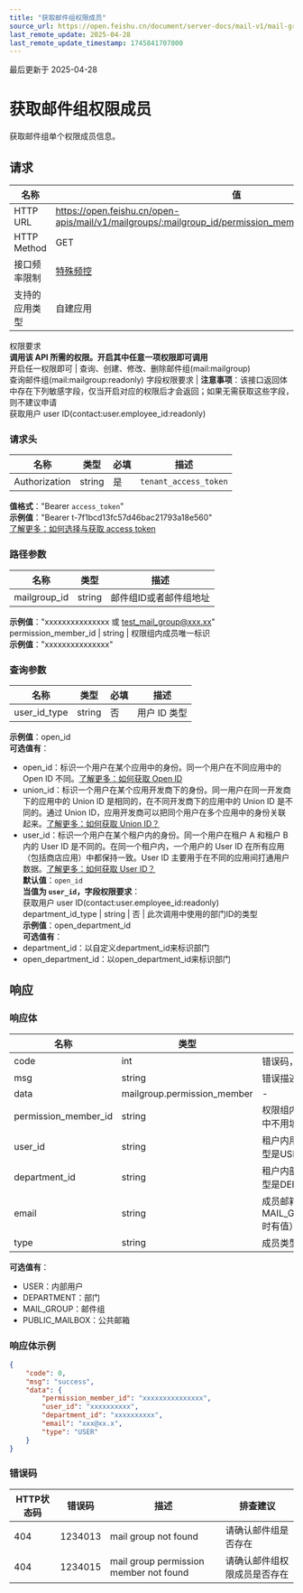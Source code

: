```yaml
---
title: "获取邮件组权限成员"
source_url: https://open.feishu.cn/document/server-docs/mail-v1/mail-group/mailgroup-permission_member/get
last_remote_update: 2025-04-28
last_remote_update_timestamp: 1745841707000
---
```

最后更新于 2025-04-28

# 获取邮件组权限成员

获取邮件组单个权限成员信息。

## 请求
名称 | 值
---|---
HTTP URL | https://open.feishu.cn/open-apis/mail/v1/mailgroups/:mailgroup_id/permission_members/:permission_member_id
HTTP Method | GET
接口频率限制 | [特殊频控](https://open.feishu.cn/document/ukTMukTMukTM/uUzN04SN3QjL1cDN)
支持的应用类型 | 自建应用
权限要求  
            **调用该 API 所需的权限。开启其中任意一项权限即可调用**  
            开启任一权限即可 | 查询、创建、修改、删除邮件组(mail:mailgroup)  
            查询邮件组(mail:mailgroup:readonly)
字段权限要求 | **注意事项**：该接口返回体中存在下列敏感字段，仅当开启对应的权限后才会返回；如果无需获取这些字段，则不建议申请  
        获取用户 user ID(contact:user.employee_id:readonly)

### 请求头

名称 | 类型 | 必填 | 描述
--- | --- | --- | ---
Authorization | string | 是 | `tenant_access_token`  
**值格式**："Bearer `access_token`"  
**示例值**："Bearer t-7f1bcd13fc57d46bac21793a18e560"  
[了解更多：如何选择与获取 access token](https://open.feishu.cn/document/uAjLw4CM/ugTN1YjL4UTN24CO1UjN/trouble-shooting/how-to-choose-which-type-of-token-to-use)

### 路径参数

名称 | 类型 | 描述
--- | --- | ---
mailgroup_id | string | 邮件组ID或者邮件组地址  
**示例值**："xxxxxxxxxxxxxxx 或 test_mail_group@xxx.xx"
permission_member_id | string | 权限组内成员唯一标识  
**示例值**："xxxxxxxxxxxxxxx"

### 查询参数

名称 | 类型 | 必填 | 描述
--- | --- | --- | ---
user_id_type | string | 否 | 用户 ID 类型  
**示例值**：open_id  
**可选值有**：  
- open_id：标识一个用户在某个应用中的身份。同一个用户在不同应用中的 Open ID 不同。[了解更多：如何获取 Open ID](https://open.feishu.cn/document/uAjLw4CM/ugTN1YjL4UTN24CO1UjN/trouble-shooting/how-to-obtain-openid)  
- union_id：标识一个用户在某个应用开发商下的身份。同一用户在同一开发商下的应用中的 Union ID 是相同的，在不同开发商下的应用中的 Union ID 是不同的。通过 Union ID，应用开发商可以把同个用户在多个应用中的身份关联起来。[了解更多：如何获取 Union ID？](https://open.feishu.cn/document/uAjLw4CM/ugTN1YjL4UTN24CO1UjN/trouble-shooting/how-to-obtain-union-id)  
- user_id：标识一个用户在某个租户内的身份。同一个用户在租户 A 和租户 B 内的 User ID 是不同的。在同一个租户内，一个用户的 User ID 在所有应用（包括商店应用）中都保持一致。User ID 主要用于在不同的应用间打通用户数据。[了解更多：如何获取 User ID？](https://open.feishu.cn/document/uAjLw4CM/ugTN1YjL4UTN24CO1UjN/trouble-shooting/how-to-obtain-user-id)  
**默认值**：`open_id`  
**当值为 `user_id`，字段权限要求**：  
获取用户 user ID(contact:user.employee_id:readonly)
department_id_type | string | 否 | 此次调用中使用的部门ID的类型  
**示例值**：open_department_id  
**可选值有**：  
- department_id：以自定义department_id来标识部门  
- open_department_id：以open_department_id来标识部门

## 响应

### 响应体

名称 | 类型 | 描述
--- | --- | ---
code | int | 错误码，非 0 表示失败
msg | string | 错误描述
data | mailgroup.permission_member | \-
permission_member_id | string | 权限组内成员唯一标识（在请求体中不用填）
user_id | string | 租户内用户的唯一标识（当成员类型是USER时有值）
department_id | string | 租户内部门的唯一标识（当成员类型是DEPARTMENT时有值）
email | string | 成员邮箱地址（当成员类型是MAIL_GROUP/PUBLIC_MAILBOX时有值）
type | string | 成员类型  
**可选值有**：  
- USER：内部用户  
- DEPARTMENT：部门  
- MAIL_GROUP：邮件组  
- PUBLIC_MAILBOX：公共邮箱

### 响应体示例
```json
{
    "code": 0,
    "msg": "success",
    "data": {
        "permission_member_id": "xxxxxxxxxxxxxxx",
        "user_id": "xxxxxxxxxx",
        "department_id": "xxxxxxxxxx",
        "email": "xxx@xx.x",
        "type": "USER"
    }
}
```

### 错误码

HTTP状态码 | 错误码 | 描述 | 排查建议
--- | --- | --- | ---
404 | 1234013 | mail group not found | 请确认邮件组是否存在
404 | 1234015 | mail group permission member not found | 请确认邮件组权限成员是否存在
